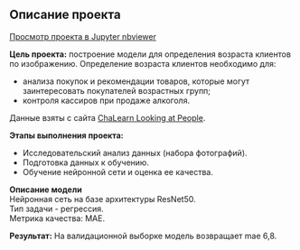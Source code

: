 ## Описание проекта  
[Просмотр проекта в Jupyter nbviewer](https://nbviewer.jupyter.org/github/winooze/DS_projects/blob/main/5.%20Computer_vision_NN/Computer_vision_NN.ipynb) 

**Цель проекта:** построение модели для определения возраста клиентов по изображению. Определение возраста клиентов необходимо для:  
- анализа покупок и рекомендации товаров, которые могут заинтересовать покупателей возрастных групп;  
- контроля кассиров при продаже алкоголя.  

Данные взяты с сайта [ChaLearn Looking at People](https://chalearnlap.cvc.uab.cat/dataset/26/description/).

**Этапы выполнения проекта:**
  - Исследовательский анализ данных (набора фотографий).
  - Подготовка данных к обучению.
  - Обучение нейронной сети и оценка ее качества.

**Описание модели**  
Нейронная сеть на базе архитектуры ResNet50.  
Тип задачи - регрессия.  
Метрика качества: MAE.

**Результат:** На валидационной выборке модель возвращает mae 6,8. 
